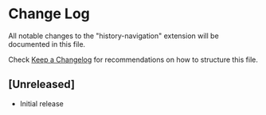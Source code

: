 # Change Log
All notable changes to the "history-navigation" extension will be documented in this file.

Check [Keep a Changelog](http://keepachangelog.com/) for recommendations on how to structure this file.

## [Unreleased]
- Initial release